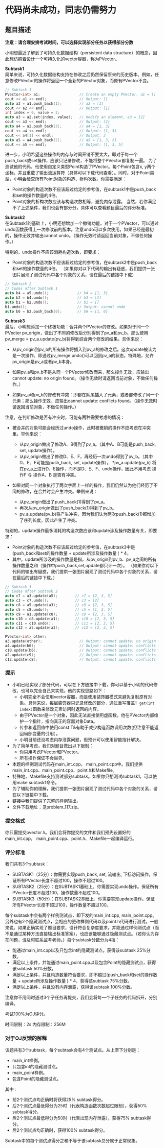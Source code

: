 # 代码尚未成功，同志仍需努力
## 题目描述
**注意：请合理安排考试时间，可以选择实现部分任务以获得部分分数**

小明想最近了解到了可持久化数据结构（persistent data structure）的概念，因此想仿照着设计一个可持久化的vector容器，称为PVector。

**Subtask1**  
简单来说，可持久化数据结构支持在修改之后仍然保留原来的历史版本。例如，任意修改PVector的操作将返回一个全新的PVector对象，而原有PVector不变。
```cpp
// Subtask 1
PVector<int> a1;                  // Create an empty PVector, a1 = []
cout << a1 << endl;               // Output: []
auto a2 = a1.push_back(1);        // a2 = [1]
cout << a2 << endl;               // Output: [1]
int index = 0, value = 2;
auto a3 = a2.set(index, value);   // modify an element, a3 = [2]
cout << a3 << endl;               // Output: [2]
auto a4 = a2.push_back(3);        // a4 = [1, 3]
cout << a4 << endl;               // Output: [1, 3]
cout << a4[1] << endl;            // Output: 3
auto a5 = a4.push_back(5);        // a5 = [1, 3, 5]
cout << a5 << endl;               // Output: [1, 3, 5]
```
进一步，小明希望这些操作的内存与时间开销不要太大，即对于每一个push_back或set操作，应该只记录修改，不能将整个PVector都复制一遍。 为了测试他的代码，他使用自定义类型Point构造了PVector<Point>。每个Point包含x, y两个坐标，并且重载了输出流运算符（具体可以下载代码查看）。同时，对于Point类型，小明会检查所有Point对象的构造、析构次数。你需要满足：

* Point对象的构造次数不应该超过给定的参考值，在subtask1中是push_back和set的操作数量的4倍。
* Point对象的析构次数应该与构造次数相等，避免内存泄露。
当然，若你满足不了上述条件，我们也会有部分分，具体可以查看题目最后的评分标准。

**Subtask2**  
在Subtask1的基础上，小明还想增加一个撤销功能。对于一个PVector，可以通过undo函数获得上一次修改前的版本。注意undo可以多次使用。如果已经是最初的，操作无效并输出cannot undo。（操作无效时请返回当前对象，不做任何操作。）

特别的，undo操作不应该消耗构造次数，即要求：

* Point对象的构造次数不应该超过给定的参考值，在subtask2中是push_back和set的操作数量的4倍。
（如果你对以下代码的输出有疑惑，我们提供一张图片展现了测试代码中各个对象的关系，请在最后的链接中下载）
  
```cpp
// Subtask 2
// Codes after Subtask 1
auto b4 = a5.undo();             // b4 = [1, 3]
auto b2 = b4.undo();             // b3 = [1]
auto b1 = b2.undo();             // b1 = []
b1.undo();                       // Output: cannot undo
auto b6 = b2.push_back(0);       // b6 = [1, 0]
```
**Subtask3**  
最后，小明想添加一个终极功能：合并两个PVector的修改。如果对于同一个PVector pv_origin，做出了不同的修改后分别得到了pv_a和pv_b。那么使用pv_merge = pv_a.update(pv_b)将得到综合两个修改的结果。具体来说：

* 从pv_origin到pv_b的所有操作将插入到pv_a的修改之后。这次update被认为是一次操作，即通过pv_merge.undo()可以回到pv_a的状态。特殊地，允许pv_origin是pv_a或者pv_b本身。

* 如果pv_a和pv_b不是从同一个PVector修改而来，那么操作无效，应输出cannot update: no origin found。（操作无效时请返回当前对象，不做任何操作。）

* 如果pv_a和pv_b的修改有冲突：即都在队尾插入了元素，或者都修改了同一个元素；那么操作无效，应输出cannot update: conflicts found。（操作无效时请返回当前对象，不做任何操作。）

注意，在判断修改是否有冲突时，可能有两种需要考虑的情况：

* 被合并的对象可能会经历过undo操作，此时被撤销的操作不应考虑在冲突里。举例来说：

    * 从pv_origin做出了修改A、B得到了pv_a。（其中A、B可能是push_back, set, update操作）。
    * 从pv_origin做出了修改D、E、F，再经历一次undo得到了pv_b。（其中D、E、F可能是push_back, set, update操作）。
    *pv_a.update(pv_b) 将在pv_a上进行D、E操作，而不是D、E、F、undo操作，因此不用考虑 操作F 与 操作A、B 是否有冲突。

* 如果对同一个对象执行了两次字面上一样的操作，我们仍然认为他们经历了不同的修改，在合并时会产生冲突。举例来说：

    * 从pv_origin做出了push_back(1)得到了pv_a。
    * 再次从pv_origin做出了push_back(1)得到了pv_b。
    * pv_a.update(pv_b)将产生冲突，因为我们认为两次push_back(1)都增加了序列长度，因此产生了冲突。

特别的，update操作最多消耗的构造次数应该和update涉及操作数量有关，即要求：

* Point对象的构造次数不应该超过给定的参考值，在subtask3中是 (push_back和set的操作数量 + update所涉及操作数量 ) * 4。
* 其中，update所涉及的操作数量是指，从pv_origin到pv_b、pv_a之间的所有操作数量之和（操作中push_back,set,update都只计一次）。
（如果你对以下代码的输出有疑惑，我们提供一张图片展现了测试代码中各个对象的关系，请在最后的链接中下载。）
```cpp
// Subtask 3
// Codes after Subtask 2
auto c7 = a3.update(a5);        // c7 = [2, 3, 5]
auto c3 = c7.undo();            // c3 = [2]
auto c8 = a5.update(a3);        // c8 = [2, 3, 5]
auto c5 = c8.undo();            // c5 = [1, 3, 5]
auto c9 = a1.update(c8);        // c9 = [2, 3, 5]
auto c10 = c8.update(a1);       // c10 = [2, 3, 5]
auto c11 = c10.undo();          // c11 = [2, 3, 5]
auto c12 = a5.update(a3);       // c12 = [2, 3, 5]

PVector<int> other;
a3.update(other);                 // Output: cannot update: no origin found
a4.update(b6);                    // Output: cannot update: conflicts found
c10.update(b6);                   // Output: cannot update: conflicts found
a2.update(c9);                    // Output: cannot update: conflicts found
c12.update(c8);                   // Output: cannot update: conflicts found
```
### 提示
* 小明已经实现了部分代码，可以在下方链接中下载，你可以基于小明的代码修改，也可以完全自己来实现。他的实现思路如下：
    * 小明完全不会使用vector容器，而是使用装饰器模式来避免复制原有对象。具体来说，每层装饰器只记录修改的部分，通过重写覆盖`T get(int index)`函数来修改元素访问时返回的内容。
    * 由于PVector是一个对象，因此无法直接使用虚函数。他在PVector内部维护一个指针，指向真正的容器对象Data。
    * 传参和返回值中使用const T&有助于减少构造函数调用次数(但注意不能返回局部变量的引用）。
    * 小明目前还没考虑内存泄露问题，但预计可以使用智能指针解决。
* 为了简单考虑，我们对题目做出以下限制：
    * 你只用考虑PVector<int>和PVector<Point>。
    * 所有操作保证不会越界。
* 本题的样例测试代码在main_int.cpp， main_point.cpp中。我们提供main_int.cpp、main_point.cpp、point.h和Makefile。
* 特殊地，Makefile支持测试部分subtask。如果你只想测试subtask1，可以使用make subtask1命令。
* 为了辅助你的理解，我们提供一张图片展现了测试代码中各个对象的关系，请在以下链接中下载。
* 链接中我们提供了完整的样例输出。
* 文件下载地址：见problem_117.zip。
### 提交格式
你只需提交pvector.h。我们会将你提交的文件和我们预先设置好的main_int.cpp， main_point.cpp、point.h、Makefile一起编译运行。

### 评分标准
我们共有3个subtask：

* SUBTASK1（25分）：你需要实现push_back, set, 流输出, 下标访问操作。保证所有PVector长度不超过100，操作不超过100。
* SUBTASK2（25分）：在SUBTASK1基础上，你需要实现undo操作。保证所有PVector长度不超过100，操作数量不超过100。
* SUBTASK3（50分）：在SUBTASK2基础上，你需要实现update操作。保证所有PVector长度不超过100，操作数量不超过100。

每个subtask中会有两个样例测试点，即下发的main_int.cpp, main_point.cpp。另外也有2个隐藏测试点，会相应的更改样例代码以及point.h代码进行测试。一般来说，如果正确实现了题目要求，设计符合复杂度要求，并能通过样例测试点（而不是通过某种方法直接输出标准答案），也应该能够通过隐藏测试点。（若你认为存在问题，请及时联系监考老师。）每个subtask分数分为4挡：

* 能通过main_int.cpp以及只包含int的隐藏测试点，获得该subtask 25%分数。
* 满足以上条件，并能通过main_point.cpp以及包含Point的隐藏测试点，获得该subtask 50%分数。
* 满足以上条件，并且构造数量符合要求，即不超过(push_back和set的操作数量 + update所涉及操作数量 ) * 4，获得该subtask 75%分数。
* 满足以上条件，并且没有内存泄露，获得该subtask 100%分数。

注意你不用同时通过3个子任务再提交，我们会将每一个子任务的代码拆开，分别编译。

考试100%为OJ评分。

时间限制：2s 内存限制：256M

### 对于OJ反馈的解释
该题共有3个subtask，每个subtask会有4个测试点。从上至下分别是：

* main_int样例。
* 只包含int的隐藏测试点。
* main_point样例。
* 包含Point的隐藏测试点。

其中：

* 前2个测试点均正确时将获得25% subtask得分。
* 后2个测试点最低得分为25时（代表构造函数次数超过限制），获得50% subtask得分。
* 后2个测试点最低得分为50时（代表出现内存泄露），获得75% subtask得分。
* 后2个测试点均正确时，获得100% subtask得分。

Subtask中的每个测试点得分之和不等于该subtask总分属于正常现象。


